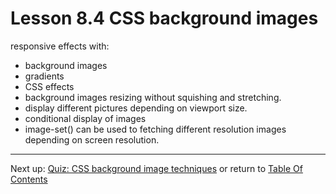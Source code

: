 # Lesson 8.4 CSS background images

responsive effects with:
- background images
- gradients
- CSS effects
- background images resizing without squishing and stretching.
- display different pictures depending on viewport size.
- conditional display of images
- image-set() can be used to fetching different resolution images depending on screen resolution.

- - -
Next up: [Quiz: CSS background image techniques](ND024_Part2_Lesson08_05.md) or return to [Table Of Contents](./ND024_TableOfContents.md)

